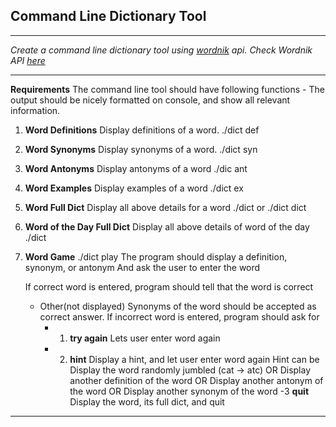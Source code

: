 ## Command Line Dictionary Tool
---

*Create a command line dictionary tool using [wordnik](http://wordnik.com) api.
Check Wordnik API [here](http://developer.wordnik.com/docs)*

---

**Requirements**
The command line tool should have following functions - 
The output should be nicely formatted on console, and show all relevant information.

1. **Word Definitions**
	Display definitions of a word. 
	./dict def <word>

2. **Word Synonyms**
	Display synonyms of a word. 
	./dict syn <word>
3. **Word Antonyms**
	Display antonyms of a word
	./dic ant <word>

4. **Word Examples**
	Display examples of a word
	./dict ex <word>

5. **Word Full Dict**
	Display all above details for a word
	./dict <word> or ./dict dict <word>

6. **Word of the Day Full Dict**
	Display all above details of word of the day
	./dict

7. **Word Game**
	./dict play
	The program should display a definition, synonym, or antonym
	And ask the user to enter the word

	If correct word is entered, program should tell that the word is correct
	* Other(not displayed) Synonyms of the word should be accepted as correct answer.
	If incorrect word is entered, program should ask for
		- 1. **try again**
			Lets user enter word again

		- 2. **hint**
			Display a hint, and let user enter word again
			Hint can be
Display the word randomly jumbled (cat -> atc)
OR Display another definition of the word
OR Display another antonym of the word
OR Display another synonym of the word
		-3 **quit**
			Display the word, its full dict, and quit

---

